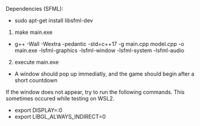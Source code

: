 Dependencies (SFML):
 - sudo apt-get install libsfml-dev

1. make main.exe
 - g++ -Wall -Wextra -pedantic -std=c++17 -g main.cpp model.cpp -o main.exe -lsfml-graphics -lsfml-window -lsfml-system -lsfml-audio

2. execute main.exe
 - A window should pop up immediatly, and the game should begin after a short countdown

If the window does not appear, try to run the following commands. This sometimes occured while testing on WSL2.
 - export DISPLAY=:0
 - export LIBGL_ALWAYS_INDIRECT=0